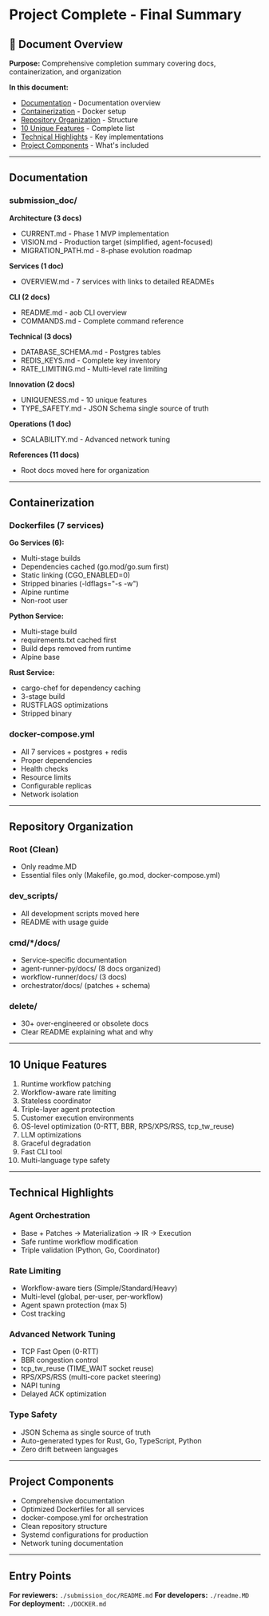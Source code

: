 
# Project Complete - Final Summary

## 📖 Document Overview

**Purpose:** Comprehensive completion summary covering docs, containerization, and organization

**In this document:**
- [Documentation](#documentation) - Documentation overview
- [Containerization](#containerization) - Docker setup
- [Repository Organization](#repository-organization) - Structure
- [10 Unique Features](#10-unique-features) - Complete list
- [Technical Highlights](#technical-highlights) - Key implementations
- [Project Components](#project-components) - What's included

---

## Documentation

### submission_doc/

**Architecture (3 docs)**
- CURRENT.md - Phase 1 MVP implementation
- VISION.md - Production target (simplified, agent-focused)
- MIGRATION_PATH.md - 8-phase evolution roadmap

**Services (1 doc)**
- OVERVIEW.md - 7 services with links to detailed READMEs

**CLI (2 docs)**
- README.md - aob CLI overview
- COMMANDS.md - Complete command reference

**Technical (3 docs)**
- DATABASE_SCHEMA.md - Postgres tables
- REDIS_KEYS.md - Complete key inventory
- RATE_LIMITING.md - Multi-level rate limiting

**Innovation (2 docs)**
- UNIQUENESS.md - 10 unique features
- TYPE_SAFETY.md - JSON Schema single source of truth

**Operations (1 doc)**
- SCALABILITY.md - Advanced network tuning

**References (11 docs)**
- Root docs moved here for organization

---

## Containerization

### Dockerfiles (7 services)

**Go Services (6):**
- Multi-stage builds
- Dependencies cached (go.mod/go.sum first)
- Static linking (CGO_ENABLED=0)
- Stripped binaries (-ldflags="-s -w")
- Alpine runtime
- Non-root user

**Python Service:**
- Multi-stage build
- requirements.txt cached first
- Build deps removed from runtime
- Alpine base

**Rust Service:**
- cargo-chef for dependency caching
- 3-stage build
- RUSTFLAGS optimizations
- Stripped binary

### docker-compose.yml

- All 7 services + postgres + redis
- Proper dependencies
- Health checks
- Resource limits
- Configurable replicas
- Network isolation

---

## Repository Organization

### Root (Clean)
- Only readme.MD
- Essential files only (Makefile, go.mod, docker-compose.yml)

### dev_scripts/
- All development scripts moved here
- README with usage guide

### cmd/*/docs/
- Service-specific documentation
- agent-runner-py/docs/ (8 docs organized)
- workflow-runner/docs/ (3 docs)
- orchestrator/docs/ (patches + schema)

### delete/
- 30+ over-engineered or obsolete docs
- Clear README explaining what and why

---

## 10 Unique Features

1. Runtime workflow patching
2. Workflow-aware rate limiting
3. Stateless coordinator
4. Triple-layer agent protection
5. Customer execution environments
6. OS-level optimization (0-RTT, BBR, RPS/XPS/RSS, tcp_tw_reuse)
7. LLM optimizations
8. Graceful degradation
9. Fast CLI tool
10. Multi-language type safety

---

## Technical Highlights

### Agent Orchestration
- Base + Patches → Materialization → IR → Execution
- Safe runtime workflow modification
- Triple validation (Python, Go, Coordinator)

### Rate Limiting
- Workflow-aware tiers (Simple/Standard/Heavy)
- Multi-level (global, per-user, per-workflow)
- Agent spawn protection (max 5)
- Cost tracking

### Advanced Network Tuning
- TCP Fast Open (0-RTT)
- BBR congestion control
- tcp_tw_reuse (TIME_WAIT socket reuse)
- RPS/XPS/RSS (multi-core packet steering)
- NAPI tuning
- Delayed ACK optimization

### Type Safety
- JSON Schema as single source of truth
- Auto-generated types for Rust, Go, TypeScript, Python
- Zero drift between languages

---

## Project Components

- Comprehensive documentation
- Optimized Dockerfiles for all services
- docker-compose.yml for orchestration
- Clean repository structure
- Systemd configurations for production
- Network tuning documentation

---

## Entry Points

**For reviewers:** `./submission_doc/README.md`
**For developers:** `./readme.MD`
**For deployment:** `./DOCKER.md`
